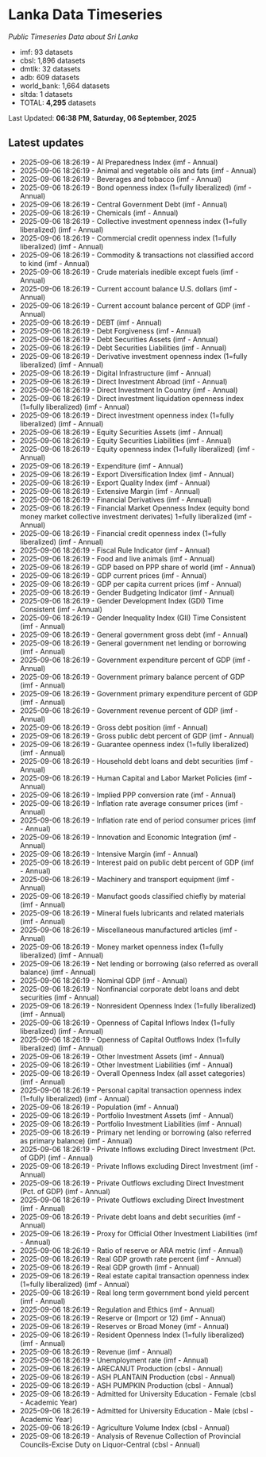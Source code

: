 # Lanka Data Timeseries
*Public Timeseries Data about Sri Lanka*

* imf: 93 datasets
* cbsl: 1,896 datasets
* dmtlk: 32 datasets
* adb: 609 datasets
* world_bank: 1,664 datasets
* sltda: 1 datasets
* TOTAL: **4,295** datasets

Last Updated: **06:38 PM, Saturday, 06 September, 2025**

## Latest updates

* 2025-09-06 18:26:19 - AI Preparedness Index (imf - Annual)
* 2025-09-06 18:26:19 - Animal and vegetable oils and fats (imf - Annual)
* 2025-09-06 18:26:19 - Beverages and tobacco (imf - Annual)
* 2025-09-06 18:26:19 - Bond openness index (1=fully liberalized) (imf - Annual)
* 2025-09-06 18:26:19 - Central Government Debt (imf - Annual)
* 2025-09-06 18:26:19 - Chemicals (imf - Annual)
* 2025-09-06 18:26:19 - Collective investment openness index (1=fully liberalized) (imf - Annual)
* 2025-09-06 18:26:19 - Commercial credit openness index (1=fully liberalized) (imf - Annual)
* 2025-09-06 18:26:19 - Commodity & transactions not classified accord to kind (imf - Annual)
* 2025-09-06 18:26:19 - Crude materials inedible except fuels (imf - Annual)
* 2025-09-06 18:26:19 - Current account balance U.S. dollars (imf - Annual)
* 2025-09-06 18:26:19 - Current account balance percent of GDP (imf - Annual)
* 2025-09-06 18:26:19 - DEBT (imf - Annual)
* 2025-09-06 18:26:19 - Debt Forgiveness (imf - Annual)
* 2025-09-06 18:26:19 - Debt Securities Assets (imf - Annual)
* 2025-09-06 18:26:19 - Debt Securities Liabilities (imf - Annual)
* 2025-09-06 18:26:19 - Derivative investment openness index (1=fully liberalized) (imf - Annual)
* 2025-09-06 18:26:19 - Digital Infrastructure (imf - Annual)
* 2025-09-06 18:26:19 - Direct Investment Abroad (imf - Annual)
* 2025-09-06 18:26:19 - Direct Investment In Country (imf - Annual)
* 2025-09-06 18:26:19 - Direct investment liquidation openness index (1=fully liberalized) (imf - Annual)
* 2025-09-06 18:26:19 - Direct investment openness index (1=fully liberalized) (imf - Annual)
* 2025-09-06 18:26:19 - Equity Securities Assets (imf - Annual)
* 2025-09-06 18:26:19 - Equity Securities Liabilities (imf - Annual)
* 2025-09-06 18:26:19 - Equity openness index (1=fully liberalized) (imf - Annual)
* 2025-09-06 18:26:19 - Expenditure (imf - Annual)
* 2025-09-06 18:26:19 - Export Diversification Index (imf - Annual)
* 2025-09-06 18:26:19 - Export Quality Index (imf - Annual)
* 2025-09-06 18:26:19 - Extensive Margin (imf - Annual)
* 2025-09-06 18:26:19 - Financial Derivatives (imf - Annual)
* 2025-09-06 18:26:19 - Financial Market Openness Index (equity bond money market collective investment derivates) 1=fully liberalized (imf - Annual)
* 2025-09-06 18:26:19 - Financial credit openness index (1=fully liberalized) (imf - Annual)
* 2025-09-06 18:26:19 - Fiscal Rule Indicator (imf - Annual)
* 2025-09-06 18:26:19 - Food and live animals (imf - Annual)
* 2025-09-06 18:26:19 - GDP based on PPP share of world (imf - Annual)
* 2025-09-06 18:26:19 - GDP current prices (imf - Annual)
* 2025-09-06 18:26:19 - GDP per capita current prices (imf - Annual)
* 2025-09-06 18:26:19 - Gender Budgeting Indicator (imf - Annual)
* 2025-09-06 18:26:19 - Gender Development Index (GDI) Time Consistent (imf - Annual)
* 2025-09-06 18:26:19 - Gender Inequality Index (GII) Time Consistent (imf - Annual)
* 2025-09-06 18:26:19 - General government gross debt (imf - Annual)
* 2025-09-06 18:26:19 - General government net lending or borrowing (imf - Annual)
* 2025-09-06 18:26:19 - Government expenditure percent of GDP (imf - Annual)
* 2025-09-06 18:26:19 - Government primary balance percent of GDP (imf - Annual)
* 2025-09-06 18:26:19 - Government primary expenditure percent of GDP (imf - Annual)
* 2025-09-06 18:26:19 - Government revenue percent of GDP (imf - Annual)
* 2025-09-06 18:26:19 - Gross debt position (imf - Annual)
* 2025-09-06 18:26:19 - Gross public debt percent of GDP (imf - Annual)
* 2025-09-06 18:26:19 - Guarantee openness index (1=fully liberalized) (imf - Annual)
* 2025-09-06 18:26:19 - Household debt loans and debt securities (imf - Annual)
* 2025-09-06 18:26:19 - Human Capital and Labor Market Policies (imf - Annual)
* 2025-09-06 18:26:19 - Implied PPP conversion rate (imf - Annual)
* 2025-09-06 18:26:19 - Inflation rate average consumer prices (imf - Annual)
* 2025-09-06 18:26:19 - Inflation rate end of period consumer prices (imf - Annual)
* 2025-09-06 18:26:19 - Innovation and Economic Integration (imf - Annual)
* 2025-09-06 18:26:19 - Intensive Margin (imf - Annual)
* 2025-09-06 18:26:19 - Interest paid on public debt percent of GDP (imf - Annual)
* 2025-09-06 18:26:19 - Machinery and transport equipment (imf - Annual)
* 2025-09-06 18:26:19 - Manufact goods classified chiefly by material (imf - Annual)
* 2025-09-06 18:26:19 - Mineral fuels lubricants and related materials (imf - Annual)
* 2025-09-06 18:26:19 - Miscellaneous manufactured articles (imf - Annual)
* 2025-09-06 18:26:19 - Money market openness index (1=fully liberalized) (imf - Annual)
* 2025-09-06 18:26:19 - Net lending or borrowing (also referred as overall balance) (imf - Annual)
* 2025-09-06 18:26:19 - Nominal GDP (imf - Annual)
* 2025-09-06 18:26:19 - Nonfinancial corporate debt loans and debt securities (imf - Annual)
* 2025-09-06 18:26:19 - Nonresident Openness Index (1=fully liberalized) (imf - Annual)
* 2025-09-06 18:26:19 - Openness of Capital Inflows Index (1=fully liberalized) (imf - Annual)
* 2025-09-06 18:26:19 - Openness of Capital Outflows Index (1=fully liberalized) (imf - Annual)
* 2025-09-06 18:26:19 - Other Investment Assets (imf - Annual)
* 2025-09-06 18:26:19 - Other Investment Liabilities (imf - Annual)
* 2025-09-06 18:26:19 - Overall Openness Index (all asset categories) (imf - Annual)
* 2025-09-06 18:26:19 - Personal capital transaction openness index (1=fully liberalized) (imf - Annual)
* 2025-09-06 18:26:19 - Population (imf - Annual)
* 2025-09-06 18:26:19 - Portfolio Investment Assets (imf - Annual)
* 2025-09-06 18:26:19 - Portfolio Investment Liabilities (imf - Annual)
* 2025-09-06 18:26:19 - Primary net lending or borrowing (also referred as primary balance) (imf - Annual)
* 2025-09-06 18:26:19 - Private Inflows excluding Direct Investment (Pct. of GDP) (imf - Annual)
* 2025-09-06 18:26:19 - Private Inflows excluding Direct Investment (imf - Annual)
* 2025-09-06 18:26:19 - Private Outflows excluding Direct Investment (Pct. of GDP) (imf - Annual)
* 2025-09-06 18:26:19 - Private Outflows excluding Direct Investment (imf - Annual)
* 2025-09-06 18:26:19 - Private debt loans and debt securities (imf - Annual)
* 2025-09-06 18:26:19 - Proxy for Official Other Investment Liabilities (imf - Annual)
* 2025-09-06 18:26:19 - Ratio of reserve or ARA metric (imf - Annual)
* 2025-09-06 18:26:19 - Real GDP growth rate percent (imf - Annual)
* 2025-09-06 18:26:19 - Real GDP growth (imf - Annual)
* 2025-09-06 18:26:19 - Real estate capital transaction openness index (1=fully liberalized) (imf - Annual)
* 2025-09-06 18:26:19 - Real long term government bond yield percent (imf - Annual)
* 2025-09-06 18:26:19 - Regulation and Ethics (imf - Annual)
* 2025-09-06 18:26:19 - Reserve or (Import or 12) (imf - Annual)
* 2025-09-06 18:26:19 - Reserves or Broad Money (imf - Annual)
* 2025-09-06 18:26:19 - Resident Openness Index (1=fully liberalized) (imf - Annual)
* 2025-09-06 18:26:19 - Revenue (imf - Annual)
* 2025-09-06 18:26:19 - Unemployment rate (imf - Annual)
* 2025-09-06 18:26:19 - ARECANUT Production (cbsl - Annual)
* 2025-09-06 18:26:19 - ASH PLANTAIN Production (cbsl - Annual)
* 2025-09-06 18:26:19 - ASH PUMPKIN Production (cbsl - Annual)
* 2025-09-06 18:26:19 - Admitted for University Education - Female (cbsl - Academic Year)
* 2025-09-06 18:26:19 - Admitted for University Education - Male (cbsl - Academic Year)
* 2025-09-06 18:26:19 - Agriculture Volume Index (cbsl - Annual)
* 2025-09-06 18:26:19 - Analysis of Revenue Collection of Provincial Councils-Excise Duty on Liquor-Central (cbsl - Annual)